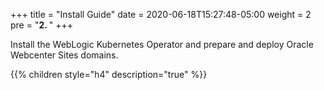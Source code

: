 +++
title = "Install Guide"
date = 2020-06-18T15:27:48-05:00
weight = 2
pre = "<b>2. </b>"
+++


Install the WebLogic Kubernetes Operator and prepare and deploy Oracle Webcenter Sites domains.

{{% children style="h4" description="true" %}}
